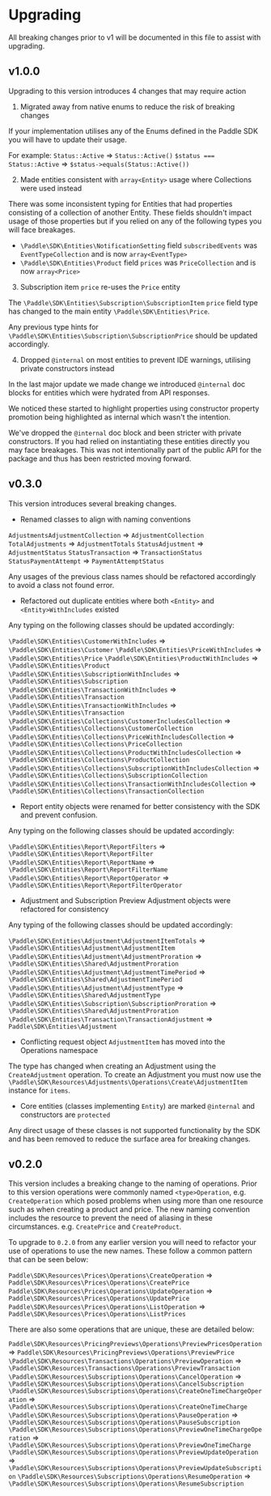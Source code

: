 # Upgrading

All breaking changes prior to v1 will be documented in this file to assist with upgrading. 

## v1.0.0

Upgrading to this version introduces 4 changes that may require action

1. Migrated away from native enums to reduce the risk of breaking changes

If your implementation utilises any of the Enums defined in the Paddle SDK you will have to update their usage. 

For example: 
    `Status::Active` => `Status::Active()`
    `$status === Status::Active` => `$status->equals(Status::Active())`

2. Made entities consistent with `array<Entity>` usage where Collections were used instead

There was some inconsistent typing for Entities that had properties consisting of a collection of another Entity. These fields 
shouldn't impact usage of those properties but if you relied on any of the following types you will face breakages.

 - `\Paddle\SDK\Entities\NotificationSetting` field `subscribedEvents` was `EventTypeCollection` and is now `array<EventType>`
 - `\Paddle\SDK\Entities\Product` field `prices` was `PriceCollection` and is now `array<Price>`

3. Subscription item `price` re-uses the `Price` entity

The `\Paddle\SDK\Entities\Subscription\SubscriptionItem` `price` field type has changed to the main entity `\Paddle\SDK\Entities\Price`. 

Any previous type hints for `\Paddle\SDK\Entities\Subscription\SubscriptionPrice` should be updated accordingly.

4. Dropped `@internal` on most entities to prevent IDE warnings, utilising private constructors instead

In the last major update we made change we introduced `@internal` doc blocks for entities which were hydrated from API responses.

We noticed these started to highlight properties using constructor property promotion being highlighted as internal which wasn't the intention.

We've dropped the `@internal` doc block and been stricter with private constructors. If you had relied on instantiating these entities directly 
you may face breakages. This was not intentionally part of the public API for the package and thus has been restricted moving forward. 

## v0.3.0

This version introduces several breaking changes. 

- Renamed classes to align with naming conventions

`AdjustmentsAdjustmentCollection` => `AdjustmentCollection`
`TotalAdjustments` => `AdjustmentTotals`
`StatusAdjustment` => `AdjustmentStatus`
`StatusTransaction` => `TransactionStatus`
`StatusPaymentAttempt` => `PaymentAttemptStatus`

Any usages of the previous class names should be refactored accordingly to avoid a class not found error.

- Refactored out duplicate entities where both `<Entity>` and `<Entity>WithIncludes` existed

Any typing on the following classes should be updated accordingly: 

`\Paddle\SDK\Entities\CustomerWithIncludes` => `\Paddle\SDK\Entities\Customer`
`\Paddle\SDK\Entities\PriceWithIncludes` => `\Paddle\SDK\Entities\Price`
`\Paddle\SDK\Entities\ProductWithIncludes` => `\Paddle\SDK\Entities\Product`
`\Paddle\SDK\Entities\SubscriptionWithIncludes` => `\Paddle\SDK\Entities\Subscription`
`\Paddle\SDK\Entities\TransactionWithIncludes` => `\Paddle\SDK\Entities\Transaction`
`\Paddle\SDK\Entities\TransactionWithIncludes` => `\Paddle\SDK\Entities\Transaction`
`\Paddle\SDK\Entities\Collections\CustomerIncludesCollection` => `\Paddle\SDK\Entities\Collections\CustomerCollection`
`\Paddle\SDK\Entities\Collections\PriceWithIncludesCollection` => `\Paddle\SDK\Entities\Collections\PriceCollection`
`\Paddle\SDK\Entities\Collections\ProductWithIncludesCollection` => `\Paddle\SDK\Entities\Collections\ProductCollection`
`\Paddle\SDK\Entities\Collections\SubscriptionWithIncludesCollection` => `\Paddle\SDK\Entities\Collections\SubscriptionCollection`
`\Paddle\SDK\Entities\Collections\TransactionWithIncludesCollection` => `\Paddle\SDK\Entities\Collections\TransactionCollection`

- Report entity objects were renamed for better consistency with the SDK and prevent confusion. 

Any typing on the following classes should be updated accordingly: 

`\Paddle\SDK\Entities\Report\ReportFilters` => `\Paddle\SDK\Entities\Report\ReportFilter`
`\Paddle\SDK\Entities\Report\ReportName` => `\Paddle\SDK\Entities\Report\ReportFilterName`
`\Paddle\SDK\Entities\Report\ReportOperator` => `\Paddle\SDK\Entities\Report\ReportFilterOperator`

- Adjustment and Subscription Preview Adjustment objects were refactored for consistency

Any typing of the following classes should be updated accordingly:

`\Paddle\SDK\Entities\Adjustment\AdjustmentItemTotals` => `\Paddle\SDK\Entities\Adjustment\AdjustmentItem`
`\Paddle\SDK\Entities\Adjustment\AdjustmentProration` => `\Paddle\SDK\Entities\Shared\AdjustmentProration`
`\Paddle\SDK\Entities\Adjustment\AdjustmentTimePeriod` => `\Paddle\SDK\Entities\Shared\AdjustmentTimePeriod`
`\Paddle\SDK\Entities\Adjustment\AdjustmentType` => `\Paddle\SDK\Entities\Shared\AdjustmentType`
`\Paddle\SDK\Entities\Subscription\SubscriptionProration` => `\Paddle\SDK\Entities\Shared\AdjustmentProration`
`\Paddle\SDK\Entities\Transaction\TransactionAdjustment` => `Paddle\SDK\Entities\Adjustment`

- Conflicting request object `AdjustmentItem` has moved into the Operations namespace 

The type has changed when creating an Adjustment using the `CreateAdjustment` operation. To create an Adjustment you must now use the `\Paddle\SDK\Resources\Adjustments\Operations\Create\AdjustmentItem` instance for `items`.

- Core entities (classes implementing `Entity`) are marked `@internal` and constructors are `protected`

Any direct usage of these classes is not supported functionality by the SDK and has been removed to reduce the surface area for breaking changes.

## v0.2.0

This version includes a breaking change to the naming of operations. Prior to this version operations were commonly named `<type>Operation`, e.g. `CreateOperation` which posed problems when using more than one resource such as when creating a product and price. The new naming convention includes the resource to prevent the need of aliasing in these circumstances. e.g. `CreatePrice` and `CreateProduct`. 

To upgrade to `0.2.0` from any earlier version you will need to refactor your use of operations to use the new names. These follow a common pattern that can be seen below:

`Paddle\SDK\Resources\Prices\Operations\CreateOperation` => `Paddle\SDK\Resources\Prices\Operations\CreatePrice` 
`Paddle\SDK\Resources\Prices\Operations\UpdateOperation` => `Paddle\SDK\Resources\Prices\Operations\UpdatePrice` 
`Paddle\SDK\Resources\Prices\Operations\ListOperation` => `Paddle\SDK\Resources\Prices\Operations\ListPrices`

There are also some operations that are unique, these are detailed below:

`Paddle\SDK\Resources\PricingPreviews\Operations\PreviewPricesOperation` => `Paddle\SDK\Resources\PricingPreviews\Operations\PreviewPrice`
`\Paddle\SDK\Resources\Transactions\Operations\PreviewOperation` => `\Paddle\SDK\Resources\Transactions\Operations\PreviewTransaction`
`\Paddle\SDK\Resources\Subscriptions\Operations\CancelOperation` => `\Paddle\SDK\Resources\Subscriptions\Operations\CancelSubscription`
`\Paddle\SDK\Resources\Subscriptions\Operations\CreateOneTimeChargeOperation` => `\Paddle\SDK\Resources\Subscriptions\Operations\CreateOneTimeCharge`
`\Paddle\SDK\Resources\Subscriptions\Operations\PauseOperation` => `\Paddle\SDK\Resources\Subscriptions\Operations\PauseSubscription`
`\Paddle\SDK\Resources\Subscriptions\Operations\PreviewOneTimeChargeOperation` => `\Paddle\SDK\Resources\Subscriptions\Operations\PreviewOneTimeCharge`
`\Paddle\SDK\Resources\Subscriptions\Operations\PreviewUpdateOperation` => `\Paddle\SDK\Resources\Subscriptions\Operations\PreviewUpdateSubscription`
`\Paddle\SDK\Resources\Subscriptions\Operations\ResumeOperation` => `\Paddle\SDK\Resources\Subscriptions\Operations\ResumeSubscription`
